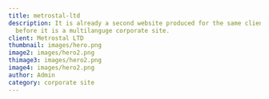 ```yaml
---
title: metrostal-ltd
description: It is already a second website produced for the same client, as
  before it is a multilanguge corporate site.
client: Metrostal LTD
thumbnail: images/hero.png
image2: images/hero2.png
thimage3: images/hero2.png
image4: images/hero2.png
author: Admin
category: corporate site
---
```

